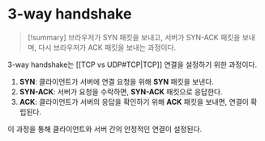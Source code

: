 # 3-way handshake

>[!summary]
> 브라우저가 SYN 패킷을 보내고, 서버가 SYN-ACK 패킷을 보내며, 다시 브라우저가 ACK 패킷을 보내는 과정이다.

3-way handshake는 [[TCP vs UDP#TCP|TCP]] 연결을 설정하기 위한 과정이다. 

1. **SYN**: 클라이언트가 서버에 연결 요청을 위해 **SYN** 패킷을 보낸다.
2. **SYN-ACK**: 서버가 요청을 수락하면, **SYN-ACK** 패킷으로 응답한다.
3. **ACK**: 클라이언트가 서버의 응답을 확인하기 위해 **ACK** 패킷을 보내면, 연결이 확립된다.

이 과정을 통해 클라이언트와 서버 간의 안정적인 연결이 설정된다.
